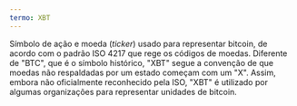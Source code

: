 ```yaml
---
termo: XBT
---
```


Símbolo de ação e moeda (*ticker*) usado para representar bitcoin, de acordo com o padrão ISO 4217 que rege os códigos de moedas. Diferente de "BTC", que é o símbolo histórico, "XBT" segue a convenção de que moedas não respaldadas por um estado começam com um "X". Assim, embora não oficialmente reconhecido pela ISO, "XBT" é utilizado por algumas organizações para representar unidades de bitcoin.